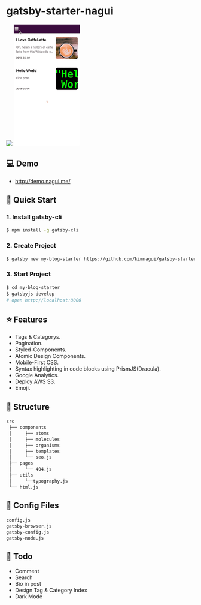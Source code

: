 # gatsby-starter-nagui

<img src="./content/assets/demo-pc.gif" width="500">

<img src="./content/assets/demo-mobile.gif" height="325">

## :computer: Demo

-   <http://demo.nagui.me/>

## :rocket: Quick Start

### 1. Install gatsby-cli

```sh
$ npm install -g gatsby-cli
```

### 2. Create Project

```sh
$ gatsby new my-blog-starter https://github.com/kimnagui/gatsby-starter-nagui
```

### 3. Start Project

```sh
$ cd my-blog-starter
$ gatsbyjs develop
# open http://localhost:8000
```

## :star: Features

-   Tags & Categorys.
-   Pagination.
-   Styled-Components.
-   Atomic Design Components.
-   Mobile-First CSS.
-   Syntax highlighting in code blocks using PrismJS(Dracula).
-   Google Analytics.
-   Deploy AWS S3.
-   Emoji.

## :open_file_folder: Structure

```
src
 ├── components
 │     ├── atoms
 │     ├── molecules
 │     ├── organisms
 │     ├── templates
 │     └── seo.js
 ├── pages
 │     └── 404.js
 ├── utils
 │     └──typography.js
 └── html.js
```

## :wrench: Config Files

```
config.js
gatsby-browser.js
gatsby-config.js
gatsby-node.js
```

## :dart: Todo

-   Comment
-   Search
-   Bio in post
-   Design Tag & Category Index
-   Dark Mode
